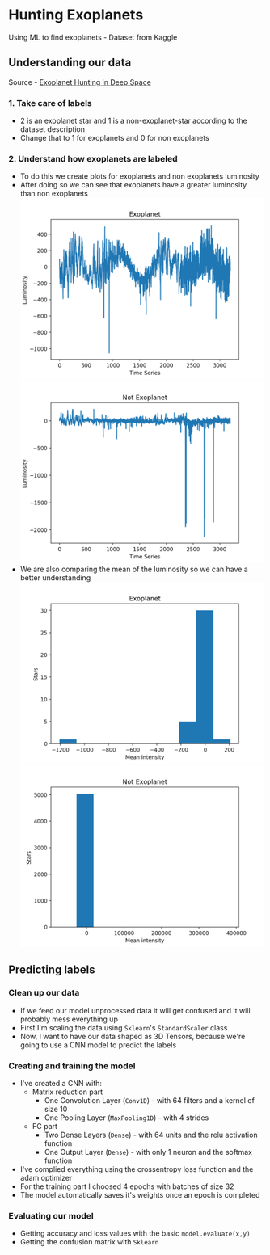# Hunting Exoplanets
Using ML to find exoplanets - Dataset from Kaggle

## Understanding our data
Source - [Exoplanet Hunting in Deep Space](https://www.kaggle.com/keplersmachines/kepler-labelled-time-series-data)
### 1. Take care of labels
  - 2 is an exoplanet star and 1 is a non-exoplanet-star according to the dataset description
  - Change that to 1 for exoplanets and 0 for non exoplanets
### 2. Understand how exoplanets are labeled
  - To do this we create plots for exoplanets and non exoplanets luminosity
  - After doing so we can see that exoplanets have a greater luminosity than non exoplanets
  ![](https://raw.githubusercontent.com/martzdev/hunting_exoplanets/master/images/exo_lum.png)
  ![](https://raw.githubusercontent.com/martzdev/hunting_exoplanets/master/images/nonexo_lum.png)
  - We are also comparing the mean of the luminosity so we can have a better understanding
  ![](https://raw.githubusercontent.com/martzdev/hunting_exoplanets/master/images/exo_mean.png)
  ![](https://raw.githubusercontent.com/martzdev/hunting_exoplanets/master/images/nonexo_mean.png)
## Predicting labels
### Clean up our data
  - If we feed our model unprocessed data it will get confused and it will probably mess everything up
  - First I'm scaling the data using ```Sklearn```'s ```StandardScaler``` class
  - Now, I want to have our data shaped as 3D Tensors, because we're going to use a CNN model to predict the labels
### Creating and training the model
  - I've created a CNN with:
    - Matrix reduction part
      - One Convolution Layer (```Conv1D```) -  with 64 filters and a kernel of size 10
      - One Pooling Layer (```MaxPooling1D```) - with 4 strides
    - FC part
      - Two Dense Layers (```Dense```) - with 64 units and the relu activation function
      - One Output Layer (```Dense```) - with only 1 neuron and the softmax function
  - I've complied everything using the crossentropy loss function and the adam optimizer
  - For the training part I choosed 4 epochs with batches of size 32
  - The model automatically saves it's weights once an epoch is completed
### Evaluating our model
  - Getting accuracy and loss values with the basic ```model.evaluate(x,y)``` 
  - Getting the confusion matrix with ```Sklearn```
    
